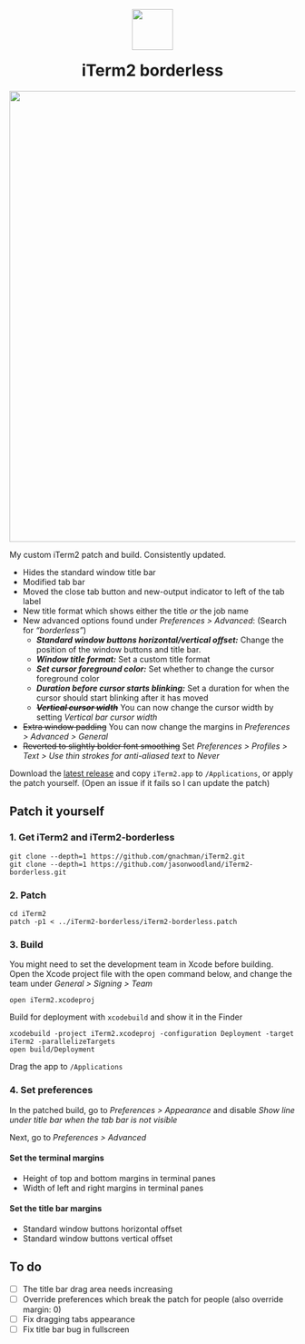 <p align="center">
<img width="72" style="margin-bottom: -20px" src="https://github.com/jasonwoodland/iTerm2-borderless/blob/master/icons/AppIcon.png?raw=true">
</p>
<h1 align="center">iTerm2 borderless</h1>
<p align="center">
<img align="center" width="794" src="https://github.com/jasonwoodland/iTerm2-borderless/blob/master/Preview.png?raw=true">
</p>

My custom iTerm2 patch and build. Consistently updated.

* Hides the standard window title bar
* Modified tab bar
* Moved the close tab button and new-output indicator to left of the tab label
* New title format which shows either the title *or* the job name
* New advanced options found under *Preferences > Advanced*: (Search for *&ldquo;borderless&rdquo;*)
  * ***Standard window buttons horizontal/vertical offset:*** Change the position of the window buttons and title bar.
  * ***Window title format:*** Set a custom title format
  * ***Set cursor foreground color:*** Set whether to change the cursor foreground color
  * ***Duration before cursor starts blinking:*** Set a duration for when the cursor should start blinking after it has moved
  * ~~***Vertical cursor width***~~ You can now change the cursor width by setting *Vertical bar cursor width*
* ~~Extra window padding~~ You can now change the margins in *Preferences > Advanced > General*
* ~~Reverted to slightly bolder font smoothing~~ Set *Preferences > Profiles > Text > Use thin strokes for anti-aliased text* to *Never*

Download the [latest release](https://github.com/jasonwoodland/iTerm2-borderless/releases/latest) and copy `iTerm2.app` to `/Applications`, or apply the patch yourself. (Open an issue if it fails so I can update the patch)
## Patch it yourself

### 1. Get iTerm2 and iTerm2-borderless

```
git clone --depth=1 https://github.com/gnachman/iTerm2.git
git clone --depth=1 https://github.com/jasonwoodland/iTerm2-borderless.git
```

### 2. Patch

```
cd iTerm2
patch -p1 < ../iTerm2-borderless/iTerm2-borderless.patch
```

### 3. Build

You might need to set the development team in Xcode before building. Open the Xcode project file with the open command below, and change the team under *General > Signing > Team*

```
open iTerm2.xcodeproj
```

Build for deployment with `xcodebuild` and show it in the Finder

```
xcodebuild -project iTerm2.xcodeproj -configuration Deployment -target iTerm2 -parallelizeTargets
open build/Deployment
```

Drag the app to `/Applications`

### 4. Set preferences

In the patched build, go to *Preferences > Appearance* and disable *Show line under title bar when the tab bar is not visible*

Next, go to *Preferences > Advanced*

#### Set the terminal margins

* Height of top and bottom margins in terminal panes
* Width of left and right margins in terminal panes

#### Set the title bar margins

* Standard window buttons horizontal offset
* Standard window buttons vertical offset

## To do

- [ ] The title bar drag area needs increasing
- [ ] Override preferences which break the patch for people (also override margin: 0)
- [ ] Fix dragging tabs appearance
- [ ] Fix title bar bug in fullscreen
